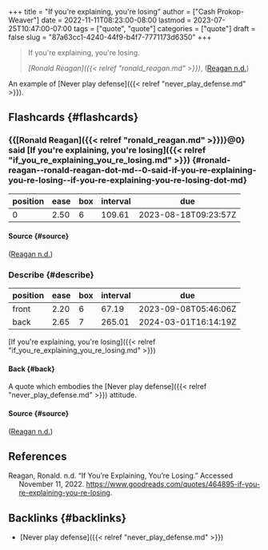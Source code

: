 +++
title = "If you're explaining, you're losing"
author = ["Cash Prokop-Weaver"]
date = 2022-11-11T08:23:00-08:00
lastmod = 2023-07-25T10:47:00-07:00
tags = ["quote", "quote"]
categories = ["quote"]
draft = false
slug = "87a63cc1-4240-44f9-b4f7-7771173d6350"
+++

> If you're explaining, you're losing.
>
> _[Ronald Reagan]({{< relref "ronald_reagan.md" >}})_, (<a href="#citeproc_bib_item_1">Reagan n.d.</a>)

An example of [Never play defense]({{< relref "never_play_defense.md" >}}).


## Flashcards {#flashcards}


### {{[Ronald Reagan]({{< relref "ronald_reagan.md" >}})}@0} said [If you're explaining, you're losing]({{< relref "if_you_re_explaining_you_re_losing.md" >}}) {#ronald-reagan--ronald-reagan-dot-md--0-said-if-you-re-explaining-you-re-losing--if-you-re-explaining-you-re-losing-dot-md}

| position | ease | box | interval | due                  |
|----------|------|-----|----------|----------------------|
| 0        | 2.50 | 6   | 109.61   | 2023-08-18T09:23:57Z |


#### Source {#source}

(<a href="#citeproc_bib_item_1">Reagan n.d.</a>)


### Describe {#describe}

| position | ease | box | interval | due                  |
|----------|------|-----|----------|----------------------|
| front    | 2.20 | 6   | 67.19    | 2023-09-08T05:46:06Z |
| back     | 2.65 | 7   | 265.01   | 2024-03-01T16:14:19Z |

[If you're explaining, you're losing]({{< relref "if_you_re_explaining_you_re_losing.md" >}})


#### Back {#back}

A quote which embodies the [Never play defense]({{< relref "never_play_defense.md" >}}) attitude.


#### Source {#source}

(<a href="#citeproc_bib_item_1">Reagan n.d.</a>)

## References

<style>.csl-entry{text-indent: -1.5em; margin-left: 1.5em;}</style><div class="csl-bib-body">
  <div class="csl-entry"><a id="citeproc_bib_item_1"></a>Reagan, Ronald. n.d. “If You’re Explaining, You’re Losing.” Accessed November 11, 2022. <a href="https://www.goodreads.com/quotes/464895-if-you-re-explaining-you-re-losing">https://www.goodreads.com/quotes/464895-if-you-re-explaining-you-re-losing</a>.</div>
</div>


## Backlinks {#backlinks}

-   [Never play defense]({{< relref "never_play_defense.md" >}})
